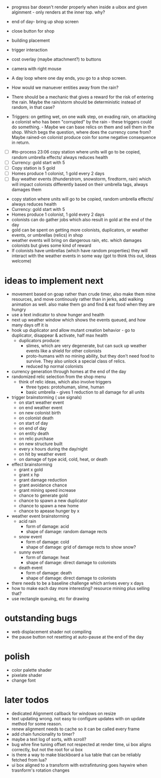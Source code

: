 - progress bar doesn't render properly when inside a uibox and given alginment - only renders at the inner top. why?

- end of day- bring up shop screen
- close button for shop
- building placement
- trigger interaction 
- cost overlay (maybe attachment?) to buttons
- camera with right mouse


- A day loop where one day ends, you go to a shop screen.
- How would we manuever entities away from the rain?
- There should be a mechanic that gives a reward for the risk of entering the rain. Maybe the rain/storm should be deterministic instead of random, in that case?
- Triggers: on getting wet, on one walk step, on evading rain, on attacking a colonist who has been "corrupted" by the rain - these triggers could do something. - Maybe we can base relics on them and sell them in the shop. Which begs the question, where does the currency come from? Maybe rained-on colonist produce coin for some negative consequence in return.

- [ ] #to-process 23:06 copy station where units will go to be copied, random umbrella effects/ always reduces health
- [ ] Currency: gold start with 5
- [ ] Copy station is 5 gold
- [ ] Homes produce 1 colonist, 1 gold every 2 days
- [ ] Buy weather events (thunderstrom, snowstorm, firedtorm, rain) which will impact colonists differently based on their umbrella tags, always damages them

- copy station where units will go to be copied, random umbrella effects/ always reduces health
- Currency: gold start with 5
- Homes produce 1 colonist, 1 gold every 2 days
- colonists can do gather jobs which also result in gold at the end of the day
- gold can be spent on getting more colonists, duplicators, or weather events, or umbrellas (relics) in shop
- weather events will bring on dangerous rain, etc. which damages colonists but gives some kind of reward
- If colonists have umbrellas (which  have random properties) they will interact with the weather events in some way (got to think this out, ideas welcome)


# ideas to implement next
- movement based on goap rather than crude timer, also make them mine resources, and move continously rather than in jerks, add walking animation as well. also make them go and find & eat food when they are hungry
- use a text indicator to show hunger and health
- next up weather window which shows the events queued, and how many days off it is
- hook up duplicator and allow mutant creation behavior - go to duplicator, disappear & activate, half max health
    - duplicators produce:
        - slimes, which are very degenerate, but can suck up weather events like a shield for other colonists
        - proto-humans with no mining ability, but they don't need food to survive. They also unlock a special class of relics.
        - reduced hp normal colonists
- currency generation through homes at the end of the day
- randomized relic selection from the shop menu
    - think of relic ideas, which also involve triggers
        - three types: protohuman, slime, human
        - basic umbrella - gives 1 reduction to all damage for all units
- trigger brainstorming ( use signals)
    - on start weather event
    - on end weather event
    - on new colonist birth
    - on colonist death
    - on start of day 
    - on end of day 
    - on entity death 
    - on relic purchase
    - on new structure built
    - every x hours during the day/night
    - on hit by weather event 
    - on damage of type acid, cold, heat, or death
- effect brainstorming 
    - grant x gold
    - grant x hp 
    - grant damage reduction
    - grant avoidance chance
    - grant mining speed increase
    - chance to generate gold
    - chance to spawn a new duplicator
    - chance to spawn a new home
    - chance to apease hunger by x
- weather event brainstorming 
    - acid rain 
        - form of damage: acid 
        - shape of damage: random damage rects 
    - snow event
        - form of damage: cold 
        - shape of damage: grid of damage rects to show snow?
    - sunny event
        - form of damage: heat 
        - shape of damage: direct damage to colonists
    - death event
        - form of damage: death 
        - shape of damage: direct damage to colonists 
- there needs to be a baseline challenge which arrives every x days
- how to make each day more interesting? resource mining plus selling that?
- use rectangle queuing, etc for drawing 

# outstanding bugs
- web displacement shader not compiling
- the pause button not resetting at auto-pause at the end of the day


# polish
- color palette shader
- pixelate shader
- change font


# later todos
- dedicated Alignment callback for windows on resize
- text updating wrong. not easy to configure updates with on update method for some reason.
- renew alignment needs to cache so it can be called every frame
- add chain funcionality to timer?
- maybe a text log of sorts, with scroll?
- bug whre fine tuning offset not respected at render time, ui box aligns correctly, but not the root for ui box 
- is there a way to make blackboard a lua table that can be reliably fetched from lua?
- ui box aligned to a transform with extrafintuning goes haywire when trasnform's rotation changes
